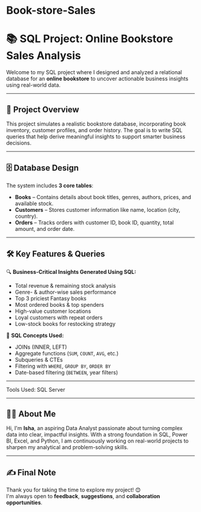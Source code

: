 # Book-store-Sales

# 📚 SQL Project: Online Bookstore Sales Analysis

Welcome to my SQL project where I designed and analyzed a relational database for an **online bookstore** to uncover actionable business insights using real-world data.

---

## 🚀 Project Overview

This project simulates a realistic bookstore database, incorporating book inventory, customer profiles, and order history. The goal is to write SQL queries that help derive meaningful insights to support smarter business decisions.

---

## 🗄️ Database Design

The system includes **3 core tables**:

- **Books** – Contains details about book titles, genres, authors, prices, and available stock.
- **Customers** – Stores customer information like name, location (city, country).
- **Orders** – Tracks orders with customer ID, book ID, quantity, total amount, and order date.

---

## 🛠️ Key Features & Queries

🔍 **Business-Critical Insights Generated Using SQL:**

- Total revenue & remaining stock analysis
- Genre- & author-wise sales performance
- Top 3 priciest Fantasy books
- Most ordered books & top spenders
- High-value customer locations
- Loyal customers with repeat orders
- Low-stock books for restocking strategy

📌 **SQL Concepts Used:**
- JOINs (INNER, LEFT)
- Aggregate functions (`SUM`, `COUNT`, `AVG`, etc.)
- Subqueries & CTEs
- Filtering with `WHERE`, `GROUP BY`, `ORDER BY`
- Date-based filtering (`BETWEEN`, year filters)

---

 Tools Used: SQL Server

---

## 👩‍💻 About Me

Hi, I'm **Isha**, an aspiring Data Analyst passionate about turning complex data into clear, impactful insights. With a strong foundation in SQL, Power BI, Excel, and Python, I am continuously working on real-world projects to sharpen my analytical and problem-solving skills.

---

## ✍️ Final Note

Thank you for taking the time to explore my project! 😊  
I'm always open to **feedback**, **suggestions**, and **collaboration opportunities**.  


